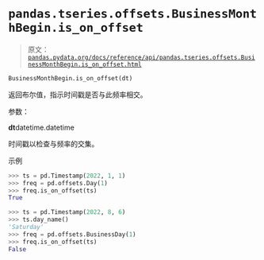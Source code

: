 # `pandas.tseries.offsets.BusinessMonthBegin.is_on_offset`

> 原文：[`pandas.pydata.org/docs/reference/api/pandas.tseries.offsets.BusinessMonthBegin.is_on_offset.html`](https://pandas.pydata.org/docs/reference/api/pandas.tseries.offsets.BusinessMonthBegin.is_on_offset.html)

```py
BusinessMonthBegin.is_on_offset(dt)
```

返回布尔值，指示时间戳是否与此频率相交。

参数：

**dt**datetime.datetime

时间戳以检查与频率的交集。

示例

```py
>>> ts = pd.Timestamp(2022, 1, 1)
>>> freq = pd.offsets.Day(1)
>>> freq.is_on_offset(ts)
True 
```

```py
>>> ts = pd.Timestamp(2022, 8, 6)
>>> ts.day_name()
'Saturday'
>>> freq = pd.offsets.BusinessDay(1)
>>> freq.is_on_offset(ts)
False 
```
